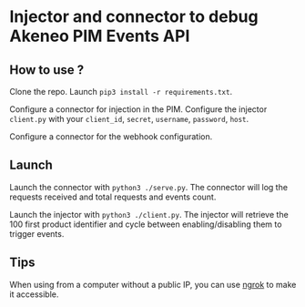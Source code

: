 # Injector and connector to debug Akeneo PIM Events API

## How to use ?

Clone the repo.
Launch `pip3 install -r requirements.txt`.

Configure a connector for injection in the PIM.
Configure the injector `client.py` with your `client_id`, `secret`, `username`, `password`, `host`.

Configure a connector for the webhook configuration.

## Launch

Launch the connector with `python3 ./serve.py`.
The connector will log the requests received and total requests and events count.

Launch the injector with `python3 ./client.py`.
The injector will retrieve the 100 first product identifier and cycle between 
enabling/disabling them to trigger events.

## Tips

When using from a computer without a public IP, you can use [ngrok](https://ngrok.com/)
to make it accessible.
